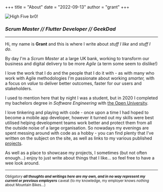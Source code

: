 +++
title = "About"
date = "2022-09-13"
author = "grant"
+++


![High Five br0!](/img/Stif_Five_Round.png "High Five br0!")

### _Scrum Master // Flutter Developer // GeekDad_
___

Hi, my name is **Grant** and this is where I write about _stuff I like_ and _stuff I do_.

By day I'm a _Scrum Master_ at a large UK bank, working to transform our business and digital delivery to be more _Agile_ (a term some seem to dislike!)

I love the work that I do and the people that I do it with - as with many who work with Agile methodologies I'm passionate about working _smarter,_ with a focus on _value_ to deliver better outcomes, faster for our users and stakeholders.

I used to mention here that by night I was a student, but in 2020 I completed my bachelors degree in _Software Engineering_ with
[the Open University](https://www.open.ac.uk "The Open University").

I love tinkering and playing with code - once upon a time I had hoped to become a mobile app developer, however it turned out my skills were best utilised helping development teams work better and protect them from all the outside noise of a large organisation. So nowadays my evenings are spent messing around with code as a hobby - you can find plenty that I've written on the subject on the site, as well as links to my various published [projects](/projects/).

As well as a place to showcase my projects, I sometimes (but not often enough...) enjoy to just write about things that I like... so feel free to have a wee look around.


___
<sub> Obligatory **_all thoughts and writings here are my own, and in no way represent my current or previous employers_** caveat (to my knowledge, my employer knows _nothing_ about Mountain Bikes...) </sub>
